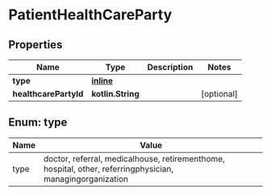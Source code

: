 
# PatientHealthCareParty

## Properties
Name | Type | Description | Notes
------------ | ------------- | ------------- | -------------
**type** | [**inline**](#TypeEnum) |  |
**healthcarePartyId** | **kotlin.String** |  |  [optional]


<a name="TypeEnum"></a>
## Enum: type
Name | Value
---- | -----
type | doctor, referral, medicalhouse, retirementhome, hospital, other, referringphysician, managingorganization
